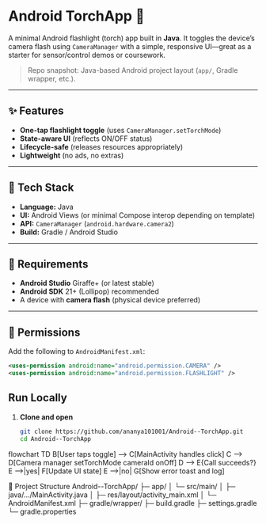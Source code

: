 # Android TorchApp 🔦

A minimal Android flashlight (torch) app built in **Java**. It toggles the device’s camera flash using `CameraManager` with a simple, responsive UI—great as a starter for sensor/control demos or coursework.

> Repo snapshot: Java-based Android project layout (`app/`, Gradle wrapper, etc.).  

---

## ✨ Features

- **One-tap flashlight toggle** (uses `CameraManager.setTorchMode`)
- **State-aware UI** (reflects ON/OFF status)
- **Lifecycle-safe** (releases resources appropriately)
- **Lightweight** (no ads, no extras)

---

## 🧱 Tech Stack

- **Language:** Java  
- **UI:** Android Views (or minimal Compose interop depending on template)  
- **API:** `CameraManager` (`android.hardware.camera2`)  
- **Build:** Gradle / Android Studio

---

## 📲 Requirements

- **Android Studio** Giraffe+ (or latest stable)
- **Android SDK** 21+ (Lollipop) recommended  
- A device with **camera flash** (physical device preferred)

---

## 🔐 Permissions

Add the following to `AndroidManifest.xml`:

```xml
<uses-permission android:name="android.permission.CAMERA" />
<uses-permission android:name="android.permission.FLASHLIGHT" />
```
## Run Locally

1. **Clone and open**
   ```bash
   git clone https://github.com/ananya101001/Android--TorchApp.git
   cd Android--TorchApp

flowchart TD
    B[User taps toggle] --> C[MainActivity handles click]
    C --> D[Camera manager setTorchMode cameraId onOff]
    D --> E{Call succeeds?}
    E -->|yes| F[Update UI state]
    E -->|no| G[Show error toast and log]

    
📂 Project Structure
Android--TorchApp/
├─ app/
│  └─ src/main/
│     ├─ java/.../MainActivity.java
│     ├─ res/layout/activity_main.xml
│     └─ AndroidManifest.xml
├─ gradle/wrapper/
├─ build.gradle
├─ settings.gradle
└─ gradle.properties


